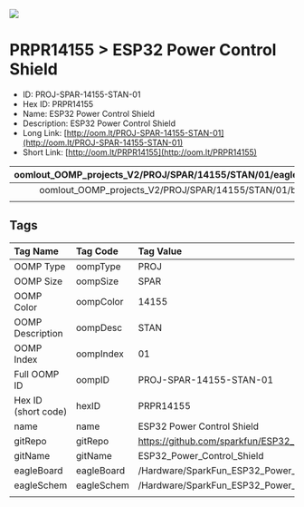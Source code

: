 


  
![][im]
# PRPR14155 > ESP32 Power Control Shield

- ID: PROJ-SPAR-14155-STAN-01
- Hex ID: PRPR14155
- Name: ESP32 Power Control Shield
- Description: ESP32 Power Control Shield
- Long Link: [http://oom.lt/PROJ-SPAR-14155-STAN-01](http://oom.lt/PROJ-SPAR-14155-STAN-01)
- Short Link: [http://oom.lt/PRPR14155](http://oom.lt/PRPR14155)
  

|oomlout_OOMP_projects_V2/PROJ/SPAR/14155/STAN/01/eagleSchemImage.png|oomlout_OOMP_projects_V2/PROJ/SPAR/14155/STAN/01/kicadPcb3dFront.png|oomlout_OOMP_projects_V2/PROJ/SPAR/14155/STAN/01/kicadPcb3dBack.png|oomlout_OOMP_projects_V2/PROJ/SPAR/14155/STAN/01/kicadPcb3d.png|
| :---: | :---: | :---: | :---: |
|oomlout_OOMP_projects_V2/PROJ/SPAR/14155/STAN/01/bomBack.png|oomlout_OOMP_projects_V2/PROJ/SPAR/14155/STAN/01/bomFront.png|oomlout_OOMP_projects_V2/PROJ/SPAR/14155/STAN/01/pcbdraw.svg|oomlout_OOMP_projects_V2/PROJ/SPAR/14155/STAN/01/pcbdrawBack.svg|
|||||

## Tags
  

|Tag Name|Tag Code|Tag Value|
| :--- | :--- | :--- |
|OOMP Type|oompType|PROJ|
|OOMP Size|oompSize|SPAR|
|OOMP Color|oompColor|14155|
|OOMP Description|oompDesc|STAN|
|OOMP Index|oompIndex|01|
|Full OOMP ID|oompID|PROJ-SPAR-14155-STAN-01|
|Hex ID (short code)|hexID|PRPR14155|
|name|name|ESP32 Power Control Shield|
|gitRepo|gitRepo|https://github.com/sparkfun/ESP32_Power_Control_Shield|
|gitName|gitName|ESP32_Power_Control_Shield|
|eagleBoard|eagleBoard|/Hardware/SparkFun_ESP32_Power_Control_Shield.brd|
|eagleSchem|eagleSchem|/Hardware/SparkFun_ESP32_Power_Control_Shield.sch|
||||



[im]: PROJ/SPAR/14155/STAN/01/kicadPcb3d_450.png

